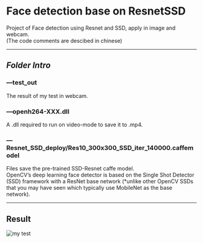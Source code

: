 # Face detection base on ResnetSSD
Project of Face detection using Resnet and SSD, apply in image and webcam.   
(The code comments are descibed in chinese)

------
## ***Folder Intro***
### —test_out
The result of my test in webcam.

### —openh264-XXX.dll
A .dll required to run on video-mode to save it to .mp4.

### —Resnet_SSD_deploy/Res10_300x300_SSD_iter_140000.caffemodel
Files save the pre-trained SSD-Resnet caffe model.  
OpenCV’s deep learning face detector is based on the Single Shot Detector (SSD) framework with a ResNet base network (*unlike other OpenCV SSDs that you may have seen which typically use MobileNet as the base network).

------
## Result
![my test](https://github.com/LZQthePlane/Object-detection-based-on-MobileNetSSD/blob/master/test_out/example_01.jpg) 
